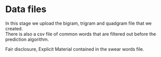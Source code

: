 # Data files

In this stage we upload the bigram, trigram and quadgram file that we created.  
There is also a csv file of common words that are filtered out before the prediction algorithm. 

Fair disclosure, Explicit Material contained in the swear words file.  
